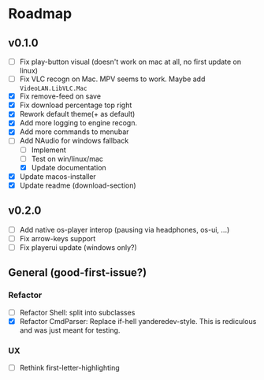 # Roadmap

## v0.1.0
- [ ] Fix play-button visual (doesn't work on mac at all, no first update on linux)
- [ ] Fix VLC recogn on Mac. MPV seems to work. Maybe add `VideoLAN.LibVLC.Mac`
- [X] Fix remove-feed on save
- [X] Fix download percentage top right 
- [X] Rework default theme(+ as default)
- [X] Add more logging to engine recogn.
- [X] Add more commands to menubar
- [ ] Add NAudio for windows fallback
    - [ ] Implement
    - [ ] Test on win/linux/mac
    - [X] Update documentation
- [X] Update macos-installer
- [X] Update readme (download-section)

## v0.2.0
- [ ] Add native os-player interop (pausing via headphones, os-ui, ...)
- [ ] Fix arrow-keys support
- [ ] Fix playerui update (windows only?)

## General (good-first-issue?)

### Refactor 
- [ ] Refactor Shell: split into subclasses
- [X] Refactor CmdParser: Replace if-hell yanderedev-style. This is rediculous and was just meant for testing.

### UX
- [ ] Rethink first-letter-highlighting
 
